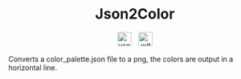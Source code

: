 <div align="center">

# Json2Color

<img src="https://forthebadge.com/images/badges/uses-js.png" alt="uses js" height="28px">
&ensp;
<img src="https://forthebadge.com/images/badges/made-with-out-pants.png" alt="without pants" height="28px">
</div>

Converts a color_palette.json file to a png, the colors are output in a horizontal line.


  


